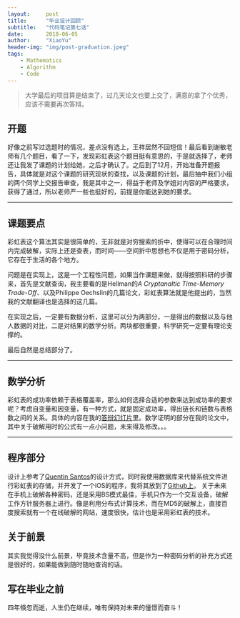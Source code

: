 ```yaml
---
layout:     post
title:      "毕业设计回顾"
subtitle:   "代码笔记第七话"
date:       2018-06-05
author:     "XiaoYu"
header-img: "img/post-graduation.jpeg"
tags:
    - Mathematics
    - Algorithm
    - Code
---
```


> 大学最后的项目算是结束了，过几天论文也要上交了，满意的拿了个优秀，应该不需要再次答辩。

## 开题

好像之前写过选题时的情况，差点没有选上，王祥居然不回短信！最后看到谢敏老师有几个题目，看了一下，发现彩虹表这个题目挺有意思的，于是就选择了，老师还让我发了课题的计划给她，之后才确认了。之后到了12月，开始准备开题报告，具体就是对这个课题的研究现状的查找，以及课题的计划，最后抽中我们小组的两个同学上交报告审查，我是其中之一，得益于老师及学姐对内容的严格要求，获得了通过，所以老师严一些也挺好的，前提是你能达到她的要求。

---


## 课题要点

彩虹表这个算法其实是很简单的，无非就是对穷搜索的折中，使得可以在合理时间内完成破解，实际上还是查表，而时间——空间折中思想也不仅是用于密码分析，它存在于生活的各个地方。

问题是在实现上，这是一个工程性问题，如果当作课题来做，就得按照科研的步骤来，首先是文献查询，我主要看的是Hellman的*A Cryptanaltic Time-Memory Trade-Off*、以及Philippe Oechslin的几篇论文，彩虹表算法就是他提出的，当然我的文献翻译也是选择的这几篇。

在实现之后，一定要有数据分析，这里可以分为两部分，一是得出的数据以及与他人数据的对比，二是对结果的数学分析。两块都很重要，科学研究一定要有理论支撑的。

最后自然是总结部分了。

---

## 数学分析

彩虹表的成功率依赖于表格覆盖率，那么如何选择合适的参数来达到成功率的要求呢？考虑自变量和因变量，有一种方式，就是固定成功率，得出链长和链数与表格数之间的关系。具体的内容在我的[答辩幻灯片](/file/graduation_slides.pdf)里。数学证明的部分在我的论文中，其中关于破解用时的公式有一点小问题，未来得及修改。。。

---

## 程序部分

设计上参考了[Quentin Santos](https://github.com/qsantos)的设计方式，同时我使用数据库来代替系统文件进行彩虹表的存储，并开发了一个iOS的程序，我将其放到了[Github上](https://github.com/OnlyThen/RainbowTable)。
关于未来在手机上破解各种密码，还是采用BS模式最佳，手机只作为一个交互设备，破解工作方针服务器上进行。像是利用分布式计算技术，而在MD5的破解上，直接百度搜索就有一个在线破解的网站，速度很快，估计也是采用彩虹表的技术。

## 关于前景

其实我觉得没什么前景，毕竟技术含量不高，但是作为一种密码分析的补充方式还是很好的，如果能做到随时随地查询的话。

## 写在毕业之前

四年倏忽而逝，人生仍在继续，唯有保持对未来的憧憬而奋斗！




